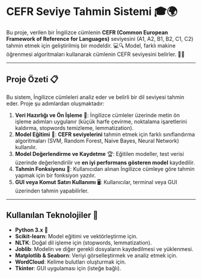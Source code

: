 # CEFR Seviye Tahmin Sistemi 🎓🌍

Bu proje, verilen bir İngilizce cümlenin **CEFR (Common European Framework of Reference for Languages)** seviyesini (A1, A2, B1, B2, C1, C2) tahmin etmek için geliştirilmiş bir modeldir. 💻🔍 Model, farklı makine öğrenmesi algoritmaları kullanarak cümlenin CEFR seviyesini belirler. 🧠💡

---

## Proje Özeti 📋

Bu sistem, İngilizce cümleleri analiz eder ve belirli bir dil seviyesi tahmin eder. Proje şu adımlardan oluşmaktadır:

1. **Veri Hazırlığı ve Ön İşleme** 🧹: İngilizce cümleler üzerinde metin ön işleme adımları uygulanır (küçük harfe çevirme, noktalama işaretlerini kaldırma, stopwords temizleme, lemmatization).
2. **Model Eğitimi** 🤖: **CEFR seviyelerini** tahmin etmek için farklı sınıflandırma algoritmaları (SVM, Random Forest, Naive Bayes, Neural Network) kullanılır.
3. **Model Değerlendirme ve Kaydetme** 🏆: Eğitilen modeller, test verisi üzerinde değerlendirilir ve **en iyi performans gösteren model** kaydedilir.
4. **Tahmin Fonksiyonu** 🔮: Kullanıcıdan alınan İngilizce cümleye göre tahmin yapmak için bir fonksiyon yazılır.
5. **GUI veya Komut Satırı Kullanımı** 🖥️: Kullanıcılar, terminal veya GUI üzerinden tahmin yapabilirler.

---

## Kullanılan Teknolojiler 🔧

- **Python 3.x** 🐍
- **Scikit-learn**: Model eğitimi ve vektörleştirme için.
- **NLTK**: Doğal dil işleme için (stopwords, lemmatization).
- **Joblib**: Modelin ve diğer gerekli dosyaların kaydedilmesi ve yüklenmesi.
- **Matplotlib & Seaborn**: Veriyi görselleştirmek ve analiz etmek için.
- **WordCloud**: Kelime bulutları oluşturmak için.
- **Tkinter**: GUI uygulaması için (isteğe bağlı).

